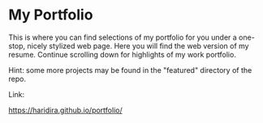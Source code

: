# My Portfolio

This is where you can find selections of my portfolio for you under a one-stop, nicely stylized web page. Here you will find the web version of my resume. Continue scrolling down for highlights of my work portfolio.

Hint: some more projects may be found in the "featured" directory of the repo.

Link:

https://haridira.github.io/portfolio/
